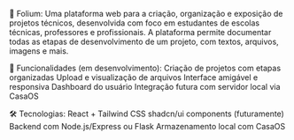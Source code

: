 🧩 Folium:
Uma plataforma web para a criação, organização e exposição de projetos técnicos, desenvolvida com foco em estudantes de escolas técnicas, professores e profissionais. A plataforma permite documentar todas as etapas de desenvolvimento de um projeto, com textos, arquivos, imagens e mais.

🚀 Funcionalidades (em desenvolvimento):
Criação de projetos com etapas organizadas
Upload e visualização de arquivos
Interface amigável e responsiva
Dashboard do usuário
Integração futura com servidor local via CasaOS

🛠️ Tecnologias:
React + Tailwind CSS
shadcn/ui components
(futuramente) Backend com Node.js/Express ou Flask
Armazenamento local com CasaOS
